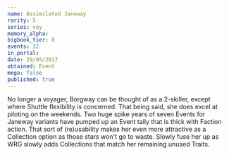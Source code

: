 ```yaml
---
name: Assimilated Janeway
rarity: 5
series: voy
memory_alpha:
bigbook_tier: 8
events: 32
in_portal:
date: 29/05/2017
obtained: Event
mega: false
published: true
---
```


No longer a voyager, Borgway can be thought of as a 2-skiller, except where Shuttle flexibility is concerned. That being said, she does excel at piloting on the weekends. Two huge spike years of seven Events for Janeway variants have pumped up an Event tally that is thick with Faction action. That sort of (re)usability makes her even more attractive as a Collection option as those stars won't go to waste. Slowly fuse her up as WRG slowly adds Collections that match her remaining unused Traits.
